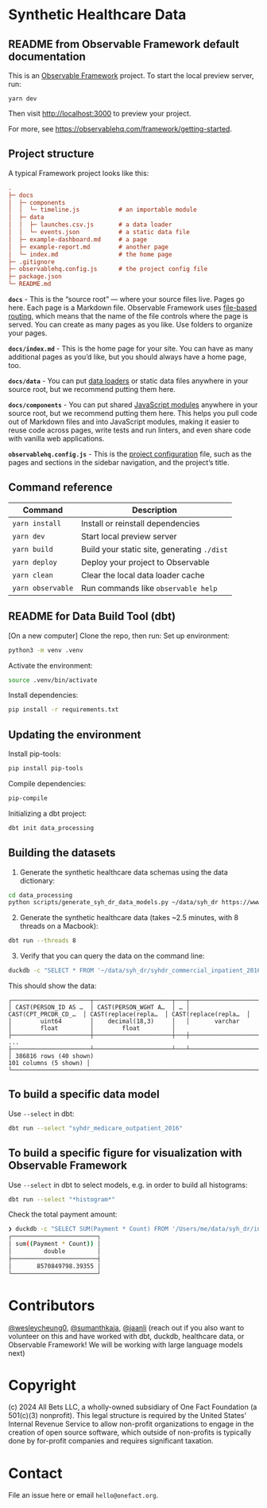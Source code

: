 # Synthetic Healthcare Data

## README from Observable Framework default documentation

This is an [Observable Framework](https://observablehq.com/framework) project. To start the local preview server, run:

```
yarn dev
```

Then visit <http://localhost:3000> to preview your project.

For more, see <https://observablehq.com/framework/getting-started>.

## Project structure

A typical Framework project looks like this:

```ini
.
├─ docs
│  ├─ components
│  │  └─ timeline.js           # an importable module
│  ├─ data
│  │  ├─ launches.csv.js       # a data loader
│  │  └─ events.json           # a static data file
│  ├─ example-dashboard.md     # a page
│  ├─ example-report.md        # another page
│  └─ index.md                 # the home page
├─ .gitignore
├─ observablehq.config.js      # the project config file
├─ package.json
└─ README.md
```

**`docs`** - This is the “source root” — where your source files live. Pages go here. Each page is a Markdown file. Observable Framework uses [file-based routing](https://observablehq.com/framework/routing), which means that the name of the file controls where the page is served. You can create as many pages as you like. Use folders to organize your pages.

**`docs/index.md`** - This is the home page for your site. You can have as many additional pages as you’d like, but you should always have a home page, too.

**`docs/data`** - You can put [data loaders](https://observablehq.com/framework/loaders) or static data files anywhere in your source root, but we recommend putting them here.

**`docs/components`** - You can put shared [JavaScript modules](https://observablehq.com/framework/javascript/imports) anywhere in your source root, but we recommend putting them here. This helps you pull code out of Markdown files and into JavaScript modules, making it easier to reuse code across pages, write tests and run linters, and even share code with vanilla web applications.

**`observablehq.config.js`** - This is the [project configuration](https://observablehq.com/framework/config) file, such as the pages and sections in the sidebar navigation, and the project’s title.

## Command reference

| Command           | Description                                              |
| ----------------- | -------------------------------------------------------- |
| `yarn install`            | Install or reinstall dependencies                        |
| `yarn dev`        | Start local preview server                               |
| `yarn build`      | Build your static site, generating `./dist`              |
| `yarn deploy`     | Deploy your project to Observable                        |
| `yarn clean`      | Clear the local data loader cache                        |
| `yarn observable` | Run commands like `observable help`                      |


## README for Data Build Tool (dbt)

[On a new computer]
Clone the repo, then run:
Set up environment:
```bash
python3 -m venv .venv 
```

Activate the environment:
```bash
source .venv/bin/activate
```

Install dependencies:
```bash
pip install -r requirements.txt
```

## Updating the environment

Install pip-tools:
```bash
pip install pip-tools
```

Compile dependencies:
```bash
pip-compile 
```

Initializing a dbt project:
```bash
dbt init data_processing
```

## Building the datasets

1. Generate the synthetic healthcare data schemas using the data dictionary:

```bash
cd data_processing
python scripts/generate_syh_dr_data_models.py ~/data/syh_dr https://www.ahrq.gov/sites/default/files/wysiwyg/data/SyH-DR-Codebook.pdf
```

2. Generate the synthetic healthcare data (takes ~2.5 minutes, with 8 threads on a Macbook):

```bash
dbt run --threads 8
```

3. Verify that you can query the data on the command line:

```bash
duckdb -c "SELECT * FROM '~/data/syh_dr/syhdr_commercial_inpatient_2016.parquet'"
```

This should show the data:

```
┌──────────────────────┬──────────────────────┬───┬──────────────────────┬──────────────────────┬──────────────────────┐
│ CAST(PERSON_ID AS …  │ CAST(PERSON_WGHT A…  │ … │ CAST(CPT_PRCDR_CD_…  │ CAST(replace(repla…  │ CAST(replace(repla…  │
│        uint64        │    decimal(18,3)     │   │       varchar        │        float         │        float         │
├──────────────────────┼──────────────────────┼───┼──────────────────────┼──────────────────────┼──────────────────────┤
...
├──────────────────────┴──────────────────────┴───┴──────────────────────┴──────────────────────┴──────────────────────┤
│ 386816 rows (40 shown)                                                                         101 columns (5 shown) │
└──────────────────────────────────────────────────────────────────────────────────────────────────────────────────────┘
```

## To build a specific data model

Use `--select` in dbt:

```bash
dbt run --select "syhdr_medicare_outpatient_2016"
```

## To build a specific figure for visualization with Observable Framework

Use `--select` in dbt to select models, e.g. in order to build all histograms:

```bash
dbt run --select "*histogram*"
```

Check the total payment amount:

```bash
❯ duckdb -c "SELECT SUM(Payment * Count) FROM '/Users/me/data/syh_dr/insurance_plan_payment_histogram.parquet'"
┌────────────────────────┐
│ sum((Payment * Count)) │
│         double         │
├────────────────────────┤
│       8570849798.39355 │
└────────────────────────┘
```

# Contributors

[@wesleycheung0](https://github.com/wesleycheung0), [@sumanthkaja](https://github.com/sumanthkaja), [@jaanli](https://github.com/jaanli) (reach out if you also want to volunteer on this and have worked with dbt, duckdb, healthcare data, or Observable Framework! We will be working with large language models next)

# Copyright
(c) 2024 All Bets LLC, a wholly-owned subsidiary of One Fact Foundation (a 501(c)(3) nonprofit). This legal structure is required by the United States' Internal Revenue Service to allow non-profit organizations to engage in the creation of open source software, which outside of non-profits is typically done by for-profit companies and requires significant taxation.

# Contact

File an issue here or email `hello@onefact.org`. 
